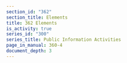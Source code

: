 ```yaml
---
section_id: "362"
section_title: Elements
title: 362 Elements
is_activity: true
series_id: "300"
series_title: Public Information Activities
page_in_manual: 360-4
document_depth: 3
---
```

